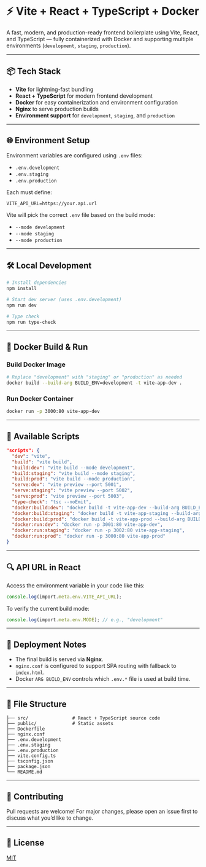 # ⚡ Vite + React + TypeScript + Docker

A fast, modern, and production-ready frontend boilerplate using Vite, React, and TypeScript — fully containerized with Docker and supporting multiple environments (`development`, `staging`, `production`).

---

## 📦 Tech Stack

- **Vite** for lightning-fast bundling
- **React + TypeScript** for modern frontend development
- **Docker** for easy containerization and environment configuration
- **Nginx** to serve production builds
- **Environment support** for `development`, `staging`, and `production`

---

## 🌐 Environment Setup

Environment variables are configured using `.env` files:

- `.env.development`
- `.env.staging`
- `.env.production`

Each must define:

```env
VITE_API_URL=https://your.api.url
```

Vite will pick the correct `.env` file based on the build mode:

- `--mode development`
- `--mode staging`
- `--mode production`

---

## 🛠️ Local Development

```bash
# Install dependencies
npm install

# Start dev server (uses .env.development)
npm run dev

# Type check
npm run type-check
```

---

## 🐳 Docker Build & Run

### Build Docker Image

```bash
# Replace "development" with "staging" or "production" as needed
docker build --build-arg BUILD_ENV=development -t vite-app-dev .
```

### Run Docker Container

```bash
docker run -p 3000:80 vite-app-dev
```

---

## 📜 Available Scripts

```json
"scripts": {
  "dev": "vite",
  "build": "vite build",
  "build:dev": "vite build --mode development",
  "build:staging": "vite build --mode staging",
  "build:prod": "vite build --mode production",
  "serve:dev": "vite preview --port 5001",
  "serve:staging": "vite preview --port 5002",
  "serve:prod": "vite preview --port 5003",
  "type-check": "tsc --noEmit",
  "docker:build:dev": "docker build -t vite-app-dev --build-arg BUILD_ENV=development .",
  "docker:build:staging": "docker build -t vite-app-staging --build-arg BUILD_ENV=staging .",
  "docker:build:prod": "docker build -t vite-app-prod --build-arg BUILD_ENV=production .",
  "docker:run:dev": "docker run -p 3001:80 vite-app-dev",
  "docker:run:staging": "docker run -p 3002:80 vite-app-staging",
  "docker:run:prod": "docker run -p 3000:80 vite-app-prod"
}
```

---

## 🔍 API URL in React

Access the environment variable in your code like this:

```ts
console.log(import.meta.env.VITE_API_URL);
```

To verify the current build mode:

```ts
console.log(import.meta.env.MODE); // e.g., "development"
```

---

## 🚀 Deployment Notes

- The final build is served via **Nginx**.
- `nginx.conf` is configured to support SPA routing with fallback to `index.html`.
- Docker `ARG BUILD_ENV` controls which `.env.*` file is used at build time.

---

## 📁 File Structure

```
├── src/                # React + TypeScript source code
├── public/             # Static assets
├── Dockerfile
├── nginx.conf
├── .env.development
├── .env.staging
├── .env.production
├── vite.config.ts
├── tsconfig.json
├── package.json
└── README.md
```

---

## 🙌 Contributing

Pull requests are welcome! For major changes, please open an issue first to discuss what you’d like to change.

---

## 🪪 License

[MIT](./LICENSE)
